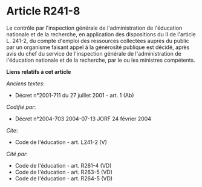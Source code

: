 # Article R241-8

Le contrôle par l'inspection générale de l'administration de l'éducation nationale et de la recherche, en application des
dispositions du II de l'article L. 241-2, du compte d'emploi des ressources collectées auprès du public par un organisme
faisant appel à la générosité publique est décidé, après avis du chef du service de l'inspection générale de l'administration
de l'éducation nationale et de la recherche, par le ou les ministres compétents.

**Liens relatifs à cet article**

_Anciens textes_:

  - Décret n°2001-711 du 27 juillet 2001 - art. 1 (Ab)

_Codifié par_:

  - Décret n°2004-703 2004-07-13 JORF 24 février 2004

_Cite_:

  - Code de l'éducation - art. L241-2 (V)

_Cité par_:

  - Code de l'éducation - art. R261-4 (VD)
  - Code de l'éducation - art. R263-5 (VD)
  - Code de l'éducation - art. R264-5 (VD)
